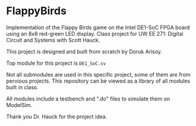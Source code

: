 # FlappyBirds
Implementation of the Flappy Birds game on the Intel DE1-SoC FPGA board using an 8x8 red-green LED display. Class project for UW EE 271: Digital Circuit and Systems with Scott Hauck.

This project is designed and built from scratch by Doruk Arisoy.

Top module for this project is <code>DE1_SoC.sv</code>

Not all submodules are used in this specific project, some of them are from pervious projects. This repository can be viewed as a library of all modules built in class.

All modules include a testbench and ".do" files to simulate them on ModelSim.

Thank you Dr. Hauck for the project idea.
